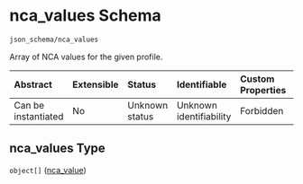 # nca\_values Schema

```txt
json_schema/nca_values
```

Array of NCA values for the given profile.

| Abstract            | Extensible | Status         | Identifiable            | Custom Properties | Additional Properties | Access Restrictions | Defined In                                                                                             |
| :------------------ | :--------- | :------------- | :---------------------- | :---------------- | :-------------------- | :------------------ | :----------------------------------------------------------------------------------------------------- |
| Can be instantiated | No         | Unknown status | Unknown identifiability | Forbidden         | Allowed               | none                | [nca\_values.schema.json](../../out/schemas/sub-schemas/nca_values.schema.json "open original schema") |

## nca\_values Type

`object[]` ([nca\_value](nca_values-nca_value.md))
